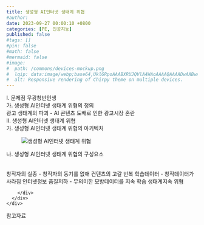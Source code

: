 ```yaml
---
title: 생성형 AI인터넷 생태계 위협
#author: 
date: 2023-09-27 00:00:10 +0800
categories: [PE, 인공지능]
published: false
#tags: []
#pin: false
#math: false
#mermaid: false
#image:
#  path: /commons/devices-mockup.png
#  lqip: data:image/webp;base64,UklGRpoAAABXRUJQVlA4WAoAAAAQAAAADwAABwAAQUxQSDIAAAARL0AmbZurmr57yyIiqE8oiG0bejIYEQTgqiDA9vqnsUSI6H+oAERp2HZ65qP/VIAWAFZQOCBCAAAA8AEAnQEqEAAIAAVAfCWkAALp8sF8rgRgAP7o9FDvMCkMde9PK7euH5M1m6VWoDXf2FkP3BqV0ZYbO6NA/VFIAAAA
#  alt: Responsive rendering of Chirpy theme on multiple devices.
---
```


<div class="post-wrap">
  <div class="para">
    <div class="para-title">
      I. 문제점 무광창반인생
    </div>
    <div class="para-cntnt">
      <div class="para">
        <div class="para-title">
          가. 생성형 AI인터넷 생태계 위협의 정의
        </div>
        <div class="para-cntnt">
            광고 생태계의 파괴 - AI 콘텐츠 도배로 인한 광고시장 혼란
        </div>
      </div>
    </div>
  </div>
  
  <div class="para">
    <div class="para-title">
      II. 생성형 AI인터넷 생태계 위협
    </div>
    <div class="para-cntnt">
      <div class="para">
        <div class="para-title">
          가. 생성형 AI인터넷 생태계 위협의 아키텍처
        </div>
        <div class="para-cntnt">
          <figure class="post-figure">
            <img src="/assets/img/posts/생성형-AI인터넷-생태계-위협.png" alt="생성형 AI인터넷 생태계 위협">
<!--            <figcaption>Source: Unveiling the Metaverse: Exploring Emerging Trends, Multifaceted Perspectives, and Future Challenges</figcaption>-->
          </figure>
        </div>
      </div>
      <div class="para">
        <div class="para-title">
          나. 생성형 AI인터넷 생태계 위협의 구성요소
        </div>
        <div class="para-cntnt">
          <table class="post-table">
          </table>
            창작자의 실종 - 창작자의 동기를 없애 컨텐츠의 고갈
  반복 학습데이터 - 창작데이터가 사라짐
  인터넷정보 품질저하 - 무의미한 모방데이터를 지속 학습
  생태계지속 위협

        </div>
      </div>
    </div>
  </div>

  <div class="refr-wrap">
    <div class="refr-title">
        참고자료
    </div>
    <ol class="refr-list">
    <!--    <li>(나현식, 최대선) <a target="_blank" href="https://scienceon.kisti.re.kr/commons/util/originalView.do?cn=JAKO202225948430499&oCn=JAKO202225948430499&dbt=JAKO&journal=NJOU00291864">메타버스 보안 위협 요소 및 대응 방안 검토</a></li>-->
    <!--    <li>(M. Uddin, S. Manickam, H. Ullah, M. Obaidat and A. Dandoush) <a target="_blank" href="https://ieeexplore.ieee.org/abstract/document/10138386">Unveiling the Metaverse: Exploring Emerging Trends, Multifaceted Perspectives, and Future Challenges</a></li>-->
    </ol>
  </div>
</div>
